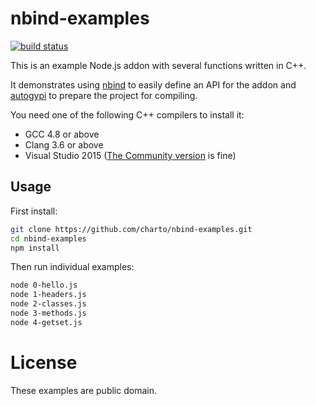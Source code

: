 nbind-examples
==============

[![build status](https://travis-ci.org/charto/nbind-examples.svg?branch=master)](http://travis-ci.org/charto/nbind-examples)

This is an example Node.js addon with several functions written in C++.

It demonstrates using [nbind](https://github.com/charto/nbind)
to easily define an API for the addon and [autogypi](https://github.com/charto/autogypi)
to prepare the project for compiling.

You need one of the following C++ compilers to install it:

- GCC 4.8 or above
- Clang 3.6 or above
- Visual Studio 2015 ([The Community version](https://www.visualstudio.com/en-us/products/visual-studio-community-vs.aspx) is fine)

Usage
-----

First install:

```bash
git clone https://github.com/charto/nbind-examples.git
cd nbind-examples
npm install
```

Then run individual examples:

```bash
node 0-hello.js
node 1-headers.js
node 2-classes.js
node 3-methods.js
node 4-getset.js
```

License
=======

These examples are public domain.

